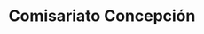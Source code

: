 ---
title: "Comisariato Concepción"
url: /panama-city/comisariato-concepcion/
shop: Lebensmittel
---